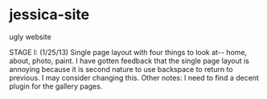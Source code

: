 jessica-site
============

ugly website

STAGE I:
(1/25/13)
Single page layout with four things to look at-- home, about, photo, paint.
I have gotten feedback that the single page layout is annoying because it is second nature to use backspace to return to previous.
I may consider changing this.
Other notes: I need to find a decent plugin for the gallery pages.
